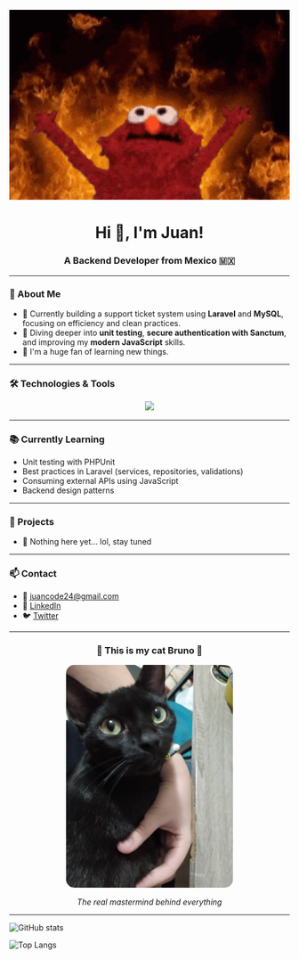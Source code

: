 <!-- Elmo Banner 🔥 -->
<p align="center">
  <img src="https://github.com/JuanRZ24/JuanRZ24/raw/main/assets/meme-elmo.gif" width="600" alt="Elmo in hell mode" />
</p>

<!-- Central Title -->
<h1 align="center">Hi 👋, I'm Juan!</h1>
<h3 align="center">A Backend Developer from Mexico 🇲🇽</h3>

---

### 🧠 About Me

- 🔧 Currently building a support ticket system using **Laravel** and **MySQL**, focusing on efficiency and clean practices.
- 🚀 Diving deeper into **unit testing**, **secure authentication with Sanctum**, and improving my **modern JavaScript** skills.
- 🧪 I'm a huge fan of learning new things.

---

### 🛠️ Technologies & Tools

<p align="center">
  <img src="https://skillicons.dev/icons?i=laravel,mysql,php,html,css,vscode,git,github" />
</p>

---

### 📚 Currently Learning

- Unit testing with PHPUnit
- Best practices in Laravel (services, repositories, validations)
- Consuming external APIs using JavaScript
- Backend design patterns

---

### 🚀 Projects

- 🎫 Nothing here yet... lol, stay tuned

---

### 📫 Contact

- 📧 juancode24@gmail.com  
- 💼 [LinkedIn](https://www.linkedin.com/in/JuanRZ24)  
- 🐦 [Twitter](https://twitter.com/JuanRZ24)  

---

<h3 align="center">🐾 This is my cat Bruno 🐾</h3>

<p align="center">
  <img src="https://github.com/JuanRZ24/JuanRZ24/raw/main/assets/IMG_20230926_095923.jpg" alt="Bruno the Cat" width="300" style="border-radius: 15px;" />
</p>

<p align="center"><em>The real mastermind behind everything</em></p>

---

<!-- If you want to keep this, remember to change the username if necessary -->
![GitHub stats](https://github-readme-stats.vercel.app/api?username=JuanRZ24&show_icons=true&theme=tokyonight)

![Top Langs](https://github-readme-stats.vercel.app/api/top-langs/?username=JuanRios&layout=compact&theme=tokyonight)

